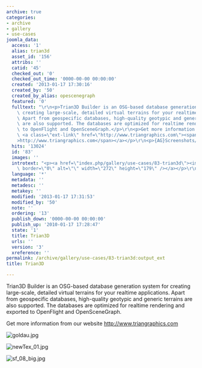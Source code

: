 ```yaml
---
archive: true
categories:
- archive
- gallery
- use-cases
joomla_data:
  access: '1'
  alias: trian3d
  asset_id: '156'
  attribs: ''
  catid: '45'
  checked_out: '0'
  checked_out_time: '0000-00-00 00:00:00'
  created: '2013-01-17 17:30:16'
  created_by: '50'
  created_by_alias: opescenegraph
  featured: '0'
  fulltext: "\r\n<p>Trian3D Builder is an OSG-based database generation system for\
    \ creating large-scale, detailed virtual terrains for your realtime applications.\
    \ Apart from geospecific databases, high-quality geotypic and generic terrains\
    \ are also supported. The databases are optimized for realtime rendering and exported\
    \ to OpenFlight and OpenSceneGraph.</p>\r\n<p>Get more information from our website\
    \ <a class=\"ext-link\" href=\"http://www.triangraphics.com\"><span class=\"icon\"\
    >http://www.triangraphics.com</span></a></p>\r\n<p>{AG}Screenshots/Trian3D{/AG}</p>"
  hits: '13024'
  id: '83'
  images: ''
  introtext: "<p><a href=\"index.php/gallery/use-cases/83-trian3d\"><img src=\"images/gallery/Screenshots/Trian3D/sf_08_big.jpg\"\
    \ border=\"0\" alt=\"\" width=\"272\" height=\"179\" /></a></p>\r\n"
  language: '*'
  metadata: ''
  metadesc: ''
  metakey: ''
  modified: '2013-01-17 17:31:53'
  modified_by: '50'
  note: ''
  ordering: '13'
  publish_down: '0000-00-00 00:00:00'
  publish_up: '2010-01-17 17:28:47'
  state: '1'
  title: Trian3D
  urls: ''
  version: '3'
  xreference: ''
permalink: /archive/gallery/use-cases/83-trian3d:output_ext
title: Trian3D

---
```

Trian3D Builder is an OSG-based database generation system for creating large-scale, detailed virtual terrains for your realtime applications. Apart from geospecific databases, high-quality geotypic and generic terrains are also supported. The databases are optimized for realtime rendering and exported to OpenFlight and OpenSceneGraph.


Get more information from our website <http://www.triangraphics.com>




![goldau.jpg](https://anyoldname3.github.io/OpenSceneGraphDotComBackup/OpenSceneGraph/www.openscenegraph.com/images/gallery/Screenshots/Trian3D/goldau.jpg)

![newTex_01.jpg](https://anyoldname3.github.io/OpenSceneGraphDotComBackup/OpenSceneGraph/www.openscenegraph.com/images/gallery/Screenshots/Trian3D/newTex_01.jpg)

![sf_08_big.jpg](https://anyoldname3.github.io/OpenSceneGraphDotComBackup/OpenSceneGraph/www.openscenegraph.com/images/gallery/Screenshots/Trian3D/sf_08_big.jpg)




